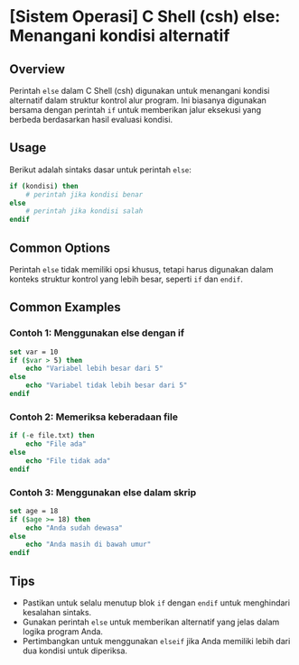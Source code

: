 # [Sistem Operasi] C Shell (csh) else: Menangani kondisi alternatif

## Overview
Perintah `else` dalam C Shell (csh) digunakan untuk menangani kondisi alternatif dalam struktur kontrol alur program. Ini biasanya digunakan bersama dengan perintah `if` untuk memberikan jalur eksekusi yang berbeda berdasarkan hasil evaluasi kondisi.

## Usage
Berikut adalah sintaks dasar untuk perintah `else`:

```csh
if (kondisi) then
    # perintah jika kondisi benar
else
    # perintah jika kondisi salah
endif
```

## Common Options
Perintah `else` tidak memiliki opsi khusus, tetapi harus digunakan dalam konteks struktur kontrol yang lebih besar, seperti `if` dan `endif`.

## Common Examples

### Contoh 1: Menggunakan else dengan if
```csh
set var = 10
if ($var > 5) then
    echo "Variabel lebih besar dari 5"
else
    echo "Variabel tidak lebih besar dari 5"
endif
```

### Contoh 2: Memeriksa keberadaan file
```csh
if (-e file.txt) then
    echo "File ada"
else
    echo "File tidak ada"
endif
```

### Contoh 3: Menggunakan else dalam skrip
```csh
set age = 18
if ($age >= 18) then
    echo "Anda sudah dewasa"
else
    echo "Anda masih di bawah umur"
endif
```

## Tips
- Pastikan untuk selalu menutup blok `if` dengan `endif` untuk menghindari kesalahan sintaks.
- Gunakan perintah `else` untuk memberikan alternatif yang jelas dalam logika program Anda.
- Pertimbangkan untuk menggunakan `elseif` jika Anda memiliki lebih dari dua kondisi untuk diperiksa.